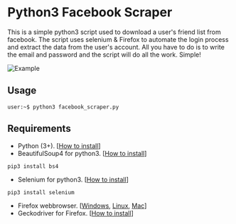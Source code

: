# Python3 Facebook Scraper

This is a simple python3 script used to download a user's friend list from facebook. The script uses selenium & Firefox to automate the login process and extract the data from the user's account. All you have to do is to write the email and password and the script will do all the work. Simple!

![Example](example.gif)


## Usage
```
user:~$ python3 facebook_scraper.py
```

## Requirements
- Python (3+). [[How to install](https://realpython.com/installing-python/)]
- BeautifulSoup4 for python3. [[How to install](https://www.crummy.com/software/BeautifulSoup/bs4/doc/)]
```
pip3 install bs4
```
- Selenium for python3. [[How to install](https://selenium-python.readthedocs.io/installation.html)]
```
pip3 install selenium
```
- Firefox webbrowser.   [[Windows](https://support.mozilla.org/en-US/kb/how-download-and-install-firefox-windows), [Linux](https://support.mozilla.org/en-US/kb/install-firefox-linux), [Mac](https://support.mozilla.org/en-US/kb/how-download-and-install-firefox-mac)]
- Geckodriver for Firefox. [[How to install](https://github.com/mozilla/geckodriver/releases/)]

